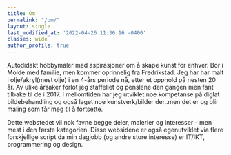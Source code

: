 ```yaml
---
title: Om
permalink: "/om/"
layout: single
last_modified_at: '2022-04-26 11:36:16 -0400'
classes: wide
author_profile: true
---
```


Autodidakt hobbymaler med aspirasjoner om å skape kunst for enhver. Bor i Molde med familie, men kommer oprinnelig fra Fredrikstad. Jeg har har malt i olje/akryl(mest olje) i en 4-års periode nå, etter et opphold på nesten 20 år. Av ulike årsaker forlot jeg staffeliet og penslene den gangen men fant tilbake til de i 2017. I mellomtiden har jeg utviklet noe kompetanse på diglat bildebehandling og også laget noe kunstverk/bilder der..men det er og blir maling som får meg til å fortsette.

Dette webstedet vil nok favne begge deler, malerier og interesser - men mest i den første kategorien. Disse websidene er også egenutviklet via flere forskjellige script da min dagjobb (og andre store interesse) er IT/IKT, programmering og design.

